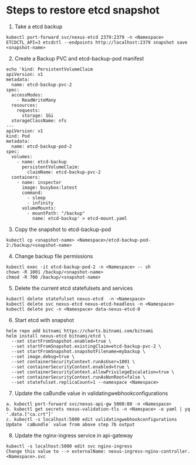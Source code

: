 # Steps to restore etcd snapshot

1. Take a etcd backup
```shell
kubectl port-forward svc/nexus-etcd 2379:2379 -n <Namespace> 
ETCDCTL_API=3 etcdctl --endpoints http://localhost:2379 snapshot save <snapshot-name>
```

2. Create a Backup PVC and etcd-backup-pod manifest
```shell
echo 'kind: PersistentVolumeClaim
apiVersion: v1
metadata:
  name: etcd-backup-pvc-2
spec:
  accessModes:
    - ReadWriteMany
  resources:
    requests:
      storage: 1Gi
  storageClassName: nfs
---
apiVersion: v1
kind: Pod
metadata:
  name: etcd-backup-pod-2
spec:
  volumes:
    - name: etcd-backup
      persistentVolumeClaim:
        claimName: etcd-backup-pvc-2
  containers:
    - name: inspector
      image: busybox:latest
      command:
        - sleep
        - infinity
      volumeMounts:
        - mountPath: "/backup"
          name: etcd-backup' > etcd-mount.yaml
```

3. Copy the snapshot to etcd-backup-pod
```shell
kubectl cp <snapshot-name> <Namespace>/etcd-backup-pod-2:/backup/<snapshot-name>
```

4. Change backup file permissions
```shell
kubectl exec -it etcd-backup-pod-2 -n <Namespace> -- sh
chown -R 1001 /backup/<snapshot-name>
chmod -R 700 /backup/<snapshot-name>
```

5. Delete the current etcd statefulsets and services
```shell
kubectl delete statefulset nexus-etcd  -n <Namespace>
kubectl delete svc nexus-etcd nexus-etcd-headless -n <Namespace>
kubectl delete pvc -n <Namespace> data-nexus-etcd-0
```

6. Start etcd with snapshot
```shell
helm repo add bitnami https://charts.bitnami.com/bitnami
helm install nexus-etcd bitnami/etcd \
  --set startFromSnapshot.enabled=true \
  --set startFromSnapshot.existingClaim=etcd-backup-pvc-2 \
  --set startFromSnapshot.snapshotFilename=mybackup \
  --set image.debug=true \
  --set containerSecurityContext.runAsUser=1001 \
  --set containerSecurityContext.enabled=true \
  --set containerSecurityContext.allowPrivilegeEscalation=true \
  --set containerSecurityContext.runAsNonRoot=false \
  --set statefulset.replicaCount=1 --namespace <Namespace>
```

7. Update the caBundle value in validatingwebhookconfigurations
```shell
a. kubectl port-forward svc/nexus-api-gw 5000:80 -n <Namespace>
b. kubectl get secrets nexus-validation-tls -n <Namspace> -o yaml | yq '.data.["ca.crt"]'
c. kubectl -s localhost:5000 edit validatingwebhookconfigurations
Update `caBundle` value from above step 7b output
```

8. Update the nginx-ingress service in api-gateway
```shell
kubectl -s localhost:5000 edit svc nginx-ingress
Change this value to --> externalName: nexus-ingress-nginx-controller.<Namespace>.svc
```


